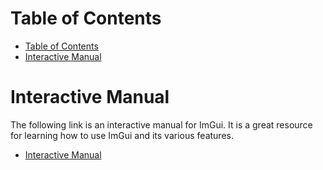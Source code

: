 # Table of Contents
- [Table of Contents](#table-of-contents)
- [Interactive Manual](#interactive-manual)



# Interactive Manual
The following link is an interactive manual for ImGui. It is a great resource for learning how to use ImGui and its various features.
* [Interactive Manual](https://pthom.github.io/imgui_manual_online/manual/imgui_manual.html)